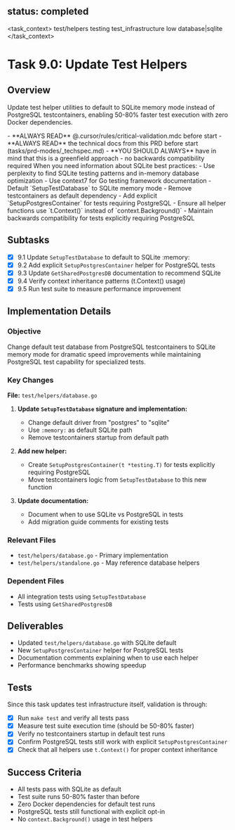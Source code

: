 ## status: completed

<task_context>
<domain>test/helpers</domain>
<type>testing</type>
<scope>test_infrastructure</scope>
<complexity>low</complexity>
<dependencies>database|sqlite</dependencies>
</task_context>

# Task 9.0: Update Test Helpers

## Overview

Update test helper utilities to default to SQLite memory mode instead of PostgreSQL testcontainers, enabling 50-80% faster test execution with zero Docker dependencies.

<critical>
- **ALWAYS READ** @.cursor/rules/critical-validation.mdc before start
- **ALWAYS READ** the technical docs from this PRD before start (tasks/prd-modes/_techspec.md)
- **YOU SHOULD ALWAYS** have in mind that this is a greenfield approach - no backwards compatibility required
</critical>

<research>
When you need information about SQLite best practices:
- Use perplexity to find SQLite testing patterns and in-memory database optimization
- Use context7 for Go testing framework documentation
</research>

<requirements>
- Default `SetupTestDatabase` to SQLite memory mode
- Remove testcontainers as default dependency
- Add explicit `SetupPostgresContainer` for tests requiring PostgreSQL
- Ensure all helper functions use `t.Context()` instead of `context.Background()`
- Maintain backwards compatibility for tests explicitly requiring PostgreSQL
</requirements>

## Subtasks

- [x] 9.1 Update `SetupTestDatabase` to default to SQLite :memory:
- [x] 9.2 Add explicit `SetupPostgresContainer` helper for PostgreSQL tests
- [x] 9.3 Update `GetSharedPostgresDB` documentation to recommend SQLite
- [x] 9.4 Verify context inheritance patterns (t.Context() usage)
- [x] 9.5 Run test suite to measure performance improvement

## Implementation Details

### Objective
Change default test database from PostgreSQL testcontainers to SQLite memory mode for dramatic speed improvements while maintaining PostgreSQL test capability for specialized tests.

### Key Changes

**File:** `test/helpers/database.go`

1. **Update `SetupTestDatabase` signature and implementation:**
   - Change default driver from "postgres" to "sqlite"
   - Use `:memory:` as default SQLite path
   - Remove testcontainers startup from default path

2. **Add new helper:**
   - Create `SetupPostgresContainer(t *testing.T)` for tests explicitly requiring PostgreSQL
   - Move testcontainers logic from `SetupTestDatabase` to this new function

3. **Update documentation:**
   - Document when to use SQLite vs PostgreSQL in tests
   - Add migration guide comments for existing tests

### Relevant Files

- `test/helpers/database.go` - Primary implementation
- `test/helpers/standalone.go` - May reference database helpers

### Dependent Files

- All integration tests using `SetupTestDatabase`
- Tests using `GetSharedPostgresDB`

## Deliverables

- Updated `test/helpers/database.go` with SQLite default
- New `SetupPostgresContainer` helper for PostgreSQL tests
- Documentation comments explaining when to use each helper
- Performance benchmarks showing speedup

## Tests

Since this task updates test infrastructure itself, validation is through:

- [x] Run `make test` and verify all tests pass
- [x] Measure test suite execution time (should be 50-80% faster)
- [x] Verify no testcontainers startup in default test runs
- [x] Confirm PostgreSQL tests still work with explicit `SetupPostgresContainer`
- [x] Check that all helpers use `t.Context()` for proper context inheritance

## Success Criteria

- All tests pass with SQLite as default
- Test suite runs 50-80% faster than before
- Zero Docker dependencies for default test runs
- PostgreSQL tests still functional with explicit opt-in
- No `context.Background()` usage in test helpers
